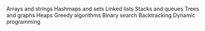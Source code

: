 Arrays and strings
Hashmaps and sets
Linked lists
Stacks and queues
Trees and graphs
Heaps
Greedy algorithms
Binary search
Backtracking
Dynamic programming